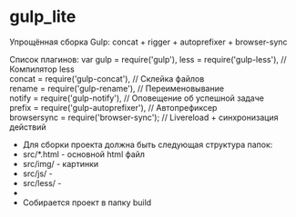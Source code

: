 # gulp_lite
Упрощённая сборка Gulp: concat + rigger + autoprefixer + browser-sync

Список плагинов:
var   gulp = require('gulp'),
      less = require('gulp-less'), // Компилятор less      
      concat = require('gulp-concat'),  // Склейка файлов      
      rename = require('gulp-rename'), // Переименовывание      
      notify  = require('gulp-notify'), // Оповещение об успешной задаче      
      prefix  = require('gulp-autoprefixer'), // Автопрефиксер      
      browsersync = require('browser-sync'); // Livereload + синхронизация действий
      
      
 * Для сборки проекта должна быть следующая структура папок:
 * src/*.html - основной html файл
 * src/img/ - картинки
 * src/js/ - 
 * src/less/ - 
 * 
 * Собирается проект в папку build
